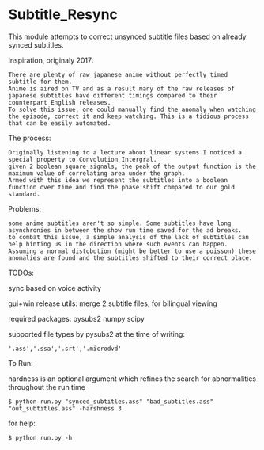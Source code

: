 # Subtitle_Resync
This module attempts to correct unsynced subtitle files based on already synced subtitles.

Inspiration, originaly 2017: 

    There are plenty of raw japanese anime without perfectly timed subtitle for them.
    Anime is aired on TV and as a result many of the raw releases of japanese subtitles have different timings compared to their counterpart English releases.
    To solve this issue, one could manually find the anomaly when watching the episode, correct it and keep watching. This is a tidious process that can be easily automated.

The process:

    Originally listening to a lecture about linear systems I noticed a special property to Convolution Intergral.
    given 2 boolean square signals, the peak of the output function is the maximum value of correlating area under the graph.
    Armed with this idea we represent the subtitles into a boolean function over time and find the phase shift compared to our gold standard.

Problems:

    some anime subtitles aren't so simple. Some subtitles have long asynchronies in between the show run time saved for the ad breaks.
    to combat this issue, a simple analysis of the lack of subtitles can help hinting us in the direction where such events can happen.
    Assuming a normal distobution (might be better to use a poisson) these anomalies are found and the subtitles shifted to their correct place.

TODOs:

sync based on voice activity

gui+win release
    utils: merge 2 subtitle files, for bilingual viewing

required packages:
    pysubs2
    numpy
    scipy

supported file types by pysubs2 at the time of writing:

    '.ass','.ssa','.srt','.microdvd'

To Run:

hardness is an optional argument which refines the search for abnormalities throughout the run time

    $ python run.py "synced_subtitles.ass" "bad_subtitles.ass" "out_subtitles.ass" -harshness 3
for help:

    $ python run.py -h